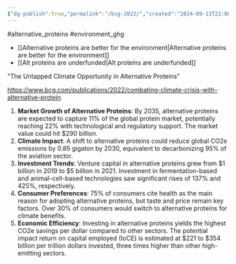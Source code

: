 ```yaml
---
{"dg-publish":true,"permalink":"/bsg-2022/","created":"2024-09-13T22:08:39.621+01:00","updated":"2025-09-28T23:45:29.764+01:00"}
---
```


#alternative_proteins #environment_ghg 

- [[Alternative proteins are better for the environment\|Alternative proteins are better for the environment]]
- [[Alt proteins are underfunded\|Alt proteins are underfunded]]

"The Untapped Climate Opportunity in Alternative Proteins"

https://www.bcg.com/publications/2022/combating-climate-crisis-with-alternative-protein

1. **Market Growth of Alternative Proteins**: By 2035, alternative proteins are expected to capture 11% of the global protein market, potentially reaching 22% with technological and regulatory support. The market value could hit $290 billion.
3. **Climate Impact**: A shift to alternative proteins could reduce global CO2e emissions by 0.85 gigaton by 2030, equivalent to decarbonizing 95% of the aviation sector.
4. **Investment Trends**: Venture capital in alternative proteins grew from $1 billion in 2019 to $5 billion in 2021. Investment in fermentation-based and animal-cell-based technologies saw significant rises of 137% and 425%, respectively.
5. **Consumer Preferences**: 75% of consumers cite health as the main reason for adopting alternative proteins, but taste and price remain key factors. Over 30% of consumers would switch to alternative proteins for climate benefits.
6. **Economic Efficiency**: Investing in alternative proteins yields the highest CO2e savings per dollar compared to other sectors. The potential impact return on capital employed (IoCE) is estimated at $221 to $354 billion per trillion dollars invested, three times higher than other high-emitting sectors.